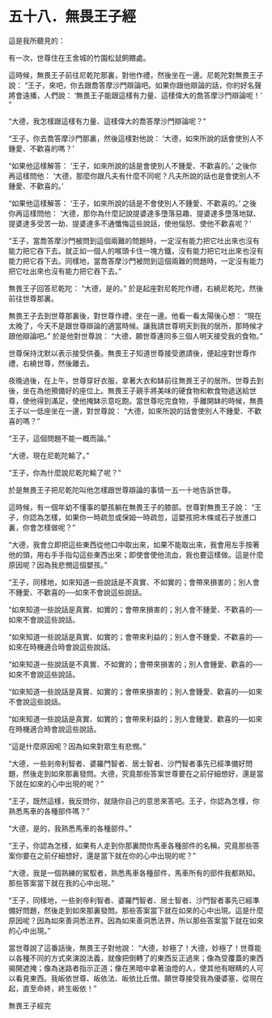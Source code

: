 # 五十八．無畏王子經

這是我所聽見的：

有一次，世尊住在王舍城的竹園松鼠飼餵處。

這時候，無畏王子前往尼乾陀那裏，對他作禮，然後坐在一邊。尼乾陀對無畏王子說： “王子，來吧，你去跟喬答摩沙門辯論吧。如果你跟他辯論的話，你的好名聲將會遠播，人們說： ‘無畏王子能跟這樣有力量、這樣偉大的喬答摩沙門辯論呢！’ ”

“大德，我怎樣跟這樣有力量、這樣偉大的喬答摩沙門辯論呢？”

“王子，你去喬答摩沙門那裏，然後這樣對他說： ‘大德，如來所說的話會使別人不鍾愛、不歡喜的嗎？’

“如果他這樣解答： ‘王子，如來所說的話是會使別人不鍾愛、不歡喜的。’ 之後你再這樣問他： ‘大德，那麼你跟凡夫有什麼不同呢？凡夫所說的話也是會使別人不鍾愛、不歡喜的。’

“如果他這樣解答： ‘王子，如來所說的話是不會使別人不鍾愛、不歡喜的。’ 之後你再這樣問他： ‘大德，那你為什麼記說提婆達多墮落惡趣、提婆達多墮落地獄、提婆達多受苦一劫、提婆達多不通懺悔這些說話，使他惱怒、使他不歡喜呢？’

“王子，當喬答摩沙門被問到這個兩難的問題時，一定沒有能力把它吐出來也沒有能力把它吞下去。就正如一個人的喉頭卡住一塊方鐵，沒有能力把它吐出來也沒有能力把它吞下去。同樣地，當喬答摩沙門被問到這個兩難的問題時，一定沒有能力把它吐出來也沒有能力把它吞下去。”

無畏王子回答尼乾陀： “大德，是的。” 於是起座對尼乾陀作禮，右繞尼乾陀，然後前往世尊那裏。

無畏王子去到世尊那裏後，對世尊作禮，坐在一邊。他看一看太陽後心想： “現在太晚了，今天不是跟世尊辯論的適當時候。讓我請世尊明天到我的居所，那時候才跟他辯論吧。” 於是他對世尊說： “大德，願世尊連同多三個人明天接受我的食物。”

世尊保持沈默以表示接受供養。無畏王子知道世尊接受邀請後，便起座對世尊作禮，右繞世尊，然後離去。

夜晚過後，在上午，世尊穿好衣服，拿著大衣和缽前往無畏王子的居所。世尊去到後，坐在為他預備好的座位上。無畏王子親手將美味的硬食物和軟食物遞送給世尊，使他得到滿足，使他掩缽示意吃飽。當世尊吃完食物，手離開缽的時候，無畏王子以一低座坐在一邊，對世尊說： “大德，如來所說的話會使別人不鍾愛、不歡喜的嗎？”

“王子，這個問題不能一概而論。”

“大德，現在尼乾陀輸了。”

“王子，你為什麼說尼乾陀輸了呢？”

於是無畏王子把尼乾陀叫他怎樣跟世尊辯論的事情一五一十地告訴世尊。

這時候，有一個年幼不懂事的嬰孩躺在無畏王子的膝部。世尊對無畏王子說： “王子，你認為怎樣，如果你一時疏忽或保姆一時疏忽，這嬰孩把木條或石子放進口裏，你會怎樣做呢？”

“大德，我會立即把這些東西從他口中取出來，如果不能取出來，我會用左手按著他的頭，用右手手指勾這些東西出來；即使會使他流血，我也要這樣做。這是什麼原因呢？因為我悲憫這個嬰孩。”

“王子，同樣地，如來知道一些說話是不真實、不如實的；會帶來損害的；別人會不鍾愛、不歡喜的──如來不會說這些說話。

“如來知道一些說話是真實、如實的；會帶來損害的；別人會不鍾愛、不歡喜的──如來不會說這些說話。

“如來知道一些說話是真實、如實的；會帶來利益的；別人會不鍾愛、不歡喜的──如來在時機適合時會說這些說話。

“如來知道一些說話是不真實、不如實的；會帶來損害的；別人會鍾愛、歡喜的──如來不會說這些說話。

“如來知道一些說話是真實、如實的；會帶來損害的；別人會鍾愛、歡喜的──如來不會說這些說話。

“如來知道一些說話是真實、如實的；會帶來利益的；別人會鍾愛、歡喜的──如來在時機適合時會說這些說話。

“這是什麼原因呢？因為如來對眾生有悲憫。”

“大德，一些剎帝利智者、婆羅門智者、居士智者、沙門智者事先已經準備好問題，然後走到如來那裏發問。大德，究竟那些答案世尊要在之前仔細想好，還是當下就在如來的心中出現的呢？”

“王子，既然這樣，我反問你，就隨你自己的意思來答吧。王子，你認為怎樣，你熟悉馬車的各種部件嗎？”

“大德，是的，我熟悉馬車的各種部件。”

“王子，你認為怎樣，如果有人走到你那裏問你馬車各種部件的名稱，究竟那些答案你要在之前仔細想好，還是當下就在你的心中出現的呢？”

“大德，我是一個熟練的駕馭者，熟悉馬車各種部件，馬車所有的部件我都熟知。那些答案當下就在我的心中出現。”

“王子，同樣地，一些剎帝利智者、婆羅門智者、居士智者、沙門智者事先已經準備好問題，然後走到如來那裏發問。那些答案當下就在如來的心中出現。這是什麼原因呢？因為如來善洞悉法界。因為如來善洞悉法界，所以那些答案當下就在如來的心中出現。”

當世尊說了這番話後，無畏王子對他說： “大德，妙極了！大德，妙極了！世尊能以各種不同的方式來演說法義，就像把倒轉了的東西反正過來；像為受覆蓋的東西揭開遮掩；像為迷路者指示正道；像在黑暗中拿著油燈的人，使其他有眼睛的人可以看見東西。我皈依世尊、皈依法、皈依比丘僧。願世尊接受我為優婆塞，從現在起，直至命終，終生皈依！”

無畏王子經完 
